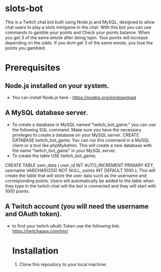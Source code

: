 # slots-bot
This is a Twitch chat bot built using Node.js and MySQL, designed to allow chat users to play a slots minigame in the chat.
With this bot you can use commands to gamble your points and Check your points balance. When you get 3 of the same emote after doing !spin. 
Your points will increase depending on the odds. If you dont get 3 of the same emote, you lose the points you gambled.
# Prerequisites
## Node.js installed on your system.
- You can install Node.js here - https://nodejs.org/en/download
  
## A MySQL database server.
- To create a database in MySQL named "twitch_bot_game," you can use the following SQL command. Make sure you have the necessary privileges to create a database on your MySQL server.
  CREATE DATABASE twitch_bot_game;
  You can run this command in a MySQL client or a tool like phpMyAdmin. This will create a new database with the name "twitch_bot_game" in your MySQL server.
- To create the table
USE twitch_bot_game;

CREATE TABLE user_data (
    user_id INT AUTO_INCREMENT PRIMARY KEY,
    username VARCHAR(255) NOT NULL,
    points INT DEFAULT 1000
);
This will create the table that will store the user data such as the username and corresponding points.
Users will automatically be added to the table when they type in the twitch chat will the bot is connected and they will start with 1000 points.

## A Twitch account (you will need the username and OAuth token).
- to find your twitch oAuth Token use the following link: https://twitchapps.com/tmi/

  # Installation
  1. Clone this repository to your local machine:
     


